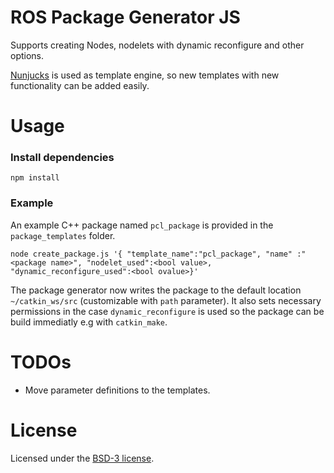 # ROS Package Generator JS

Supports creating Nodes, nodelets with dynamic reconfigure and other options.

[Nunjucks](https://mozilla.github.io/nunjucks/) is used as template engine,
so new templates with new functionality can be added easily.

# Usage

### Install dependencies
``` npm install ```

### Example

An example C++ package named ``pcl_package`` is provided in the ``package_templates`` folder.

`` node create_package.js '{ "template_name":"pcl_package",
"name" :"<package name>", "nodelet_used":<bool value>,
"dynamic_reconfigure_used":<bool ovalue>}' ``

The package generator now writes the package to the default location ``~/catkin_ws/src`` (customizable with ``path`` parameter).
It also sets necessary permissions in the case ``dynamic_reconfigure`` is used so the package
can be build immediatly e.g with ``catkin_make``.

# TODOs

- Move parameter definitions to the templates.

# License

Licensed under the [BSD-3 license](LICENSE).
